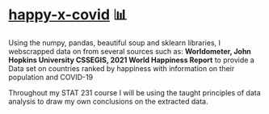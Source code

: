 # <u>happy-x-covid</u> 📊

Using the numpy, pandas, beautiful soup and sklearn libraries, 
I webscrapped data on from several sources such as: **Worldometer, John Hopkins University CSSEGIS, 2021 World Happiness Report** to provide a Data set on countries ranked by happiness with information on their population and COVID-19

Throughout my STAT 231 course I will be using the taught principles of data analysis to draw my own conclusions on the extracted data.
